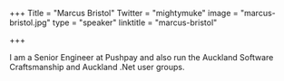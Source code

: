 +++
Title = "Marcus Bristol"
Twitter = "mightymuke"
image = "marcus-bristol.jpg"
type = "speaker"
linktitle = "marcus-bristol"

+++

I am a Senior Engineer at Pushpay and also run the Auckland Software Craftsmanship and Auckland .Net user groups.
